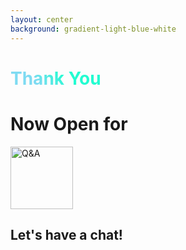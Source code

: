 ```yaml
---
layout: center
background: gradient-light-blue-white
---
```


<div class="flex justify-center">
<h1 class="thanks">Thank You</h1>
</div>

# Now Open for

<div class="flex justify-center">
<img src="/qa.png" alt="Q&A" width="100" height="100"/>
</div>


## Let's have a chat!


<style>
.thanks {
  background-image: linear-gradient(45deg, #7edbf2 10%, #23fcd1 20%);
  background-size: 100%;
  -webkit-background-clip: text;
  -moz-background-clip: text;
  -webkit-text-fill-color: transparent;
  -moz-text-fill-color: transparent;
}
</style>